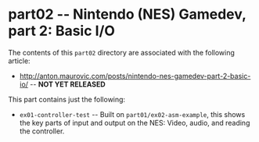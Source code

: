 # part02 -- Nintendo (NES) Gamedev, part 2: Basic I/O

The contents of this `part02` directory are associated with the following article:

*	<http://anton.maurovic.com/posts/nintendo-nes-gamedev-part-2-basic-io/> -- **NOT YET RELEASED**

This part contains just the following:

*	`ex01-controller-test` -- Built on `part01/ex02-asm-example`, this shows the key parts of input
	and output on the NES: Video, audio, and reading the controller.

